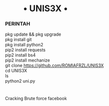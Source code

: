 # &nbsp;&nbsp;&nbsp;&nbsp;&nbsp;&nbsp;&nbsp;&nbsp;&nbsp;• UNIS3X •   
### PERINTAH

pkg update && pkg upgrade <br>
pkg install git <br>
pkg install python2 <br>
pip2 install requests <br>
pip2 install bs4 <br>
pip2 install mechanize <br>
git clone https://github.com/ROMIAFRZL/UNIS3X <br> 
cd UNIS3X <br>
ls <br>
python2 uni.py
#
Cracking Brute force facebook
